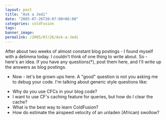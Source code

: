 ```yaml
---
layout: post
title: "Ask a Jedi"
date: "2005-07-26T20:07:00+06:00"
categories: coldfusion 
tags: 
banner_image: 
permalink: /2005/07/26/Ask-a-Jedi
---
```


After about two weeks of almost constant blog postings - I found myself with a delimma today. I couldn't think of one thing to write about. So - here's an idea. If you have any questions(*), post them here, and I'll write up the answers as blog postings.

* Now - let's be grown ups here. A "good" question is not you asking me to debug your code. I'm talking about generic style questions like:

<ul>
<li>Why do you use CFCs in your blog code?
<li>I want to use CF's caching feature for queries, but how do I clear the cache?
<li>What is the best way to learn ColdFusion?
<li>How do estimate the airspeed velocity of an unladen (African) swollow?
</ul>